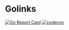 # Golinks

[![Go Report Card](https://goreportcard.com/badge/github.com/reimirno/golinks)](https://goreportcard.com/report/github.com/reimirno/golinks)
[![codecov](https://codecov.io/github/Reimirno/golinks/branch/main/graph/badge.svg?token=WFR37HA0LH)](https://codecov.io/github/Reimirno/golinks)